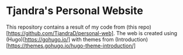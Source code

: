 # Tjandra's Personal Website

This repository contains a result of my code from (this repo)[https://github.com/TjandraD/personal-web]. The web is created using (Hugo)[https://gohugo.io/] with themes from (Introduction)[https://themes.gohugo.io/hugo-theme-introduction/]